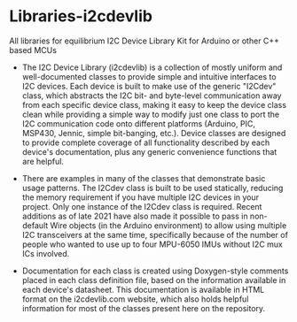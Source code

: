 # Libraries-i2cdevlib
All libraries for equilibrium
I2C Device Library Kit for Arduino or other C++ based MCUs

- The I2C Device Library (i2cdevlib) is a collection of mostly uniform and well-documented classes to provide simple and intuitive interfaces to I2C devices. Each device is built to make use of the generic "I2Cdev" class, which abstracts the I2C bit- and byte-level communication away from each specific device class, making it easy to keep the device class clean while providing a simple way to modify just one class to port the I2C communication code onto different platforms (Arduino, PIC, MSP430, Jennic, simple bit-banging, etc.). Device classes are designed to provide complete coverage of all functionality described by each device's documentation, plus any generic convenience functions that are helpful.

- There are examples in many of the classes that demonstrate basic usage patterns. The I2Cdev class is built to be used statically, reducing the memory requirement if you have multiple I2C devices in your project. Only one instance of the I2Cdev class is required. Recent additions as of late 2021 have also made it possible to pass in non-default Wire objects (in the Arduino environment) to allow using multiple I2C transceivers at the same time, specifically because of the number of people who wanted to use up to four MPU-6050 IMUs without I2C mux ICs involved.

- Documentation for each class is created using Doxygen-style comments placed in each class definition file, based on the information available in each device's datasheet. This documentation is available in HTML format on the i2cdevlib.com website, which also holds helpful information for most of the classes present here on the repository.
